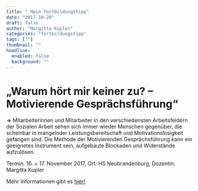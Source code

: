 ```yaml
---
title: " Mein Fortbildungstipp"
date: "2017-10-20"
draft: false
author: "Margitta Kupler"
categories: "fortbildungstipp"
tags: [""]
thumbnail: ""
headline:
  enabled: false
  background: ""
---
```


# „Warum hört mir keiner zu? – Motivierende Gesprächsführung“

**→** Mitarbeiterinnen und Mitarbeiter in den verschiedensten Arbeitsfeldern
der Sozialen Arbeit sehen sich immer wieder Menschen gegenüber, die scheinbar
in mangelnder Leistungsbereitschaft und Motivationslosigkeit gefangen sind.
Die Methode der Motivierenden Gesprächsführung kann ein geeignetes Instrument
sein, aufgebaute Blockaden und Widerstände aufzulösen.

<!--more-->

Termin: 16. + 17. November 2017, Ort: HS Neubrandenburg, Dozentin: Margitta
Kupler

Mehr Informationen gibt es [hier!](http://www.ifw.hs-nb.de/weiterbildung-soziale-arbeit-einzelseminare/577-f28-2017-motivierende-gespraechsfuehrung/
"Motivierende Gesprächsführung")
